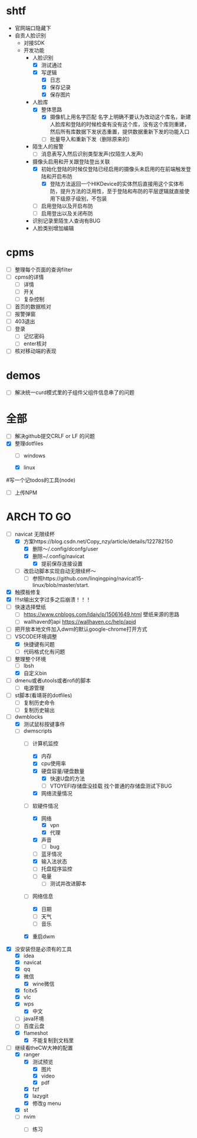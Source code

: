 # shtf
- 官网端口隐藏下
- 自贡人脸识别
  - 对接SDK
  - 开发功能
    - 人脸识别
      - [x] 测试通过
      - [x] 写逻辑
        - [x] 日志
        - [x] 保存记录
        - [x] 保存图片
    - 人脸库
      - [x] 整体思路
        - [x] 摄像机上用名字匹配 名字上明确不要认为改动这个库名，新建人脸库和登陆的时候检查有没有这个库，没有这个库则重建，然后所有库数据下发状态重置，提供数据重新下发的功能入口
        - [ ] 批量导入和重新下发（删除原来的）
    - 陌生人的报警
      - [ ] 消息表写入然后识别类型发声(仅陌生人发声)
    - 摄像头启用和开关跟登陆登出关联
      - [x] 初始化登陆的时候仅登陆已经启用的摄像头未启用的在前端触发登陆和开启布防
        - [x] 登陆方法返回一个HIKDevice的实体然后直接用这个实体布防，提升方法的泛用性，至于登陆和布防的平层逻辑就直接使用下级原子级别，不包装
      - [ ] 启用登陆以及开启布防
      - [ ] 启用登出以及关闭布防
    - 识别记录里陌生人查询有BUG
    - 人脸类别增加编辑

# cpms
  - [ ] 整理每个页面的查询filter
  - [ ] cpms的详情
    - [ ] 详情
    - [ ] 开关
    - [ ] 复杂控制
  - [ ] 首页的数据核对
  - [ ] 报警弹窗
  - [ ] 403退出
  - [ ] 登录
    - [ ] 记忆密码
    - [ ] enter核对
  - [ ] 核对移动端的表现

# demos
  - [ ] 解决统一curd模式里的子组件父组件信息串了的问题



# 全部
  - [ ] 解决github提交CRLF or LF 的问题
  - [x] 整理dotfiles
    - [ ] windows
    - [x] linux




#写一个记todos的工具(node)
  - [ ] 上传NPM
# ARCH TO GO
  - [ ] navicat 无限续杯
    - [x] 方案https://blog.csdn.net/Copy_nzy/article/details/122782150
      - [x] 删除～/.config/dconfg/user
      - [x] 删除~/.config/navicat
        - [x] 提前保存连接设置
    - [ ] 改启动脚本实现自动无限续杯～
      - [ ] 参照https://github.com/linqingping/navicat15-linux/blob/master/start. 
  - [x] 触摸板修复
  - [x] !!!st输出文字过多之后崩溃！！！
  - [ ] 快速选择壁纸
    - [ ] https://www.cnblogs.com/ldaiy/p/15061649.html 壁纸来源的思路
    - [ ] wallhaven的api https://wallhaven.cc/help/apid
  - [ ] 把开放本地文件加入dwm的默认google-chrome打开方式
  - [ ] VSCODE环境调整
    - [x] 快捷键有问题
    - [ ] 代码格式化有问题

  - [ ] 整理整个环境
    - [ ] lbsh
    - [x] 自定义bin

  - [ ] dmenu或者utools或者rofi的脚本
    - [ ] 电源管理
  - [ ] st脚本(看靖哥的dotfiles)
    - [ ] 复制历史命令
    - [ ] 复制历史输出
  - [ ] dwmblocks
    - [x] 测试鼠标按键事件
    - [ ] dwmscripts
      - [ ] 计算机监控
        - [x] 内存
        - [x] cpu使用率
        - [x] 硬盘容量/硬盘数量
          - [x] 快速U盘的方法
          - [ ] VTOYEFI存储盘没挂载 找个普通的存储盘测试下BUG
        - [x] 网络流量情况
      - [ ] 软硬件情况
        - [x] 网络
          - [x] vpn
          - [x] 代理
        - [x] 声音
          - [ ] bug
        - [ ] 蓝牙情况
        - [x] 输入法状态
        - [ ] 托盘程序监控
        - [ ] 电量
          - [ ] 测试并改进脚本
      - [ ] 网络信息
        - [x] 日期
        - [ ] 天气
        - [ ] 音乐
      - [x] 重启dwm


  - [x] 没安装但是必须有的工具
    - [x] idea
    - [x] navicat
    - [x] qq
    - [x] 微信
      - [x] wine微信
    - [x] fcitx5
    - [x] vlc
    - [x] wps
      - [x] 中文
    - [ ] java环境
    - [ ] 百度云盘
    - [x] flameshot
      - [x] 不能复制到文档里
  - [ ] 继续看theCW大神的配置
    - [x] ranger
      - [x] 测试预览
        - [x] 图片
        - [x] video
        - [x] pdf
      - [x] fzf
      - [x] lazygit
      - [x] 修改g menu
    - [x] st
    - [ ] nvim
      - [ ] 练习


